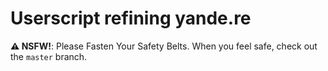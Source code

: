 # Userscript refining yande.re

**⚠️ NSFW!**: Please Fasten Your Safety Belts. When you feel safe, check out the `master` branch.